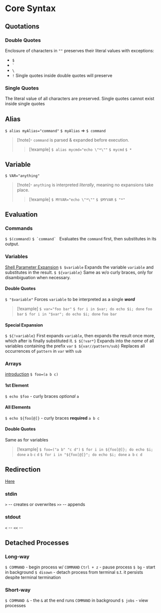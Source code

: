 # Core Syntax
## Quotations
### Double Quotes
Enclosure of characters in `""` preserves their literal values with exceptions:
- `$`
-  `` ` ``
- `\`
- `!`
Single quotes inside double quotes will preserve 
### Single Quotes
The literal value of all characters are preserved.
Single quotes cannot exist inside single quotes

## Alias
`$ alias myAlias="command"`
`$ myAlias` => `$ command`
> [!note]-
> `command` is parsed & expanded before execution.
> > [!example]
> > `$ alias mycmd="echo \"*\""`
> > `$ mycmd`
> > `$ *`

## Variable
`$ VAR="anything"`
> [!note]-
> `anything` is interpreted *literally*, meaning no expansions take place.
> > [!example]
> > `$ MYVAR="echo \"*\""`
> > `$ $MYVAR`
> > `$ "*"`

## Evaluation
### Commands
`$ $(command)`
``$ `command` ``
Evaluates the `command` first, then substitutes in its output.

### Variables
[Shell Parameter Expansion](https://www.gnu.org/software/bash/manual/html_node/Shell-Parameter-Expansion.html)
`$ $variable`
	Expands the variable `variable` and substitutes in the result. 
`$ ${variable}`
	Same as w/o curly braces, only for disambiguation when necessary.
#### Double Quotes
`$ "$variable"`
	Forces `variable` to be interpreted as a single ***word***
> [!example]
> `$ var="foo bar"`
> `$ for i in $var; do echo $i; done`
> `foo`
> `bar`
> `$ for i in "$var"; do echo $i; done`
> `foo bar`

#### Special Expansion
`$ ${!variable}`
	First expands `variable`, then expands the result once more, which after is finally substituted it.
`$ ${!var*}`
	Expands into the *name* of all variables containing the prefix `var`
`$ ${var//pattern/sub}`
	Replaces all occurrences of `pattern` in `var` with `sub`

### Arrays
[introduction](http://tldp.org/LDP/Bash-Beginners-Guide/html/sect_10_02.html)
`$ foo=(a b c)`
#### 1st Element
`$ echo $foo`  -  curly braces *optional*
`a`
#### All Elements
`$ echo ${foo[@]}`  -  curly braces **required**
`a b c`
#### Double Quotes
Same as for variables
> [!example]
> `$ foo=("a b" "c d")`
> `$ for i in ${foo[@]}; do echo $i; done`
> `a`
> `b`
> `c`
> `d`
> `$ for i in "${foo[@]}"; do echo $i; done`
> `a b`
> `c d`
## Redirection
[Here](https://www.gnu.org/software/bash/manual/html_node/Redirections.html)
### stdin
`>` -- creates or overwrites
`>>` -- appends

### stdout
`<` -- 
`<<` -- 

## Detached Processes
### Long-way
`$ COMMAND`  -  begin process w/ `COMMAND`
`Ctrl + z`  -  pause process
`$ bg`  -  start in background
`$ disown`  -  detach process from terminal s.t. it persists despite terminal termination

### Short-way
`$ COMMAND &`  -  the `&` at the end runs `COMMAND` in background
`$ jobs`  -  view processes
